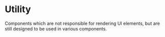 # Utility
Components which are not responsible for rendering UI elements, but are still designed to be used in various components.
